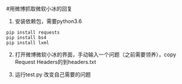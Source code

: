 #用微博抓取微软小冰的回复

1. 安装依赖包，需要python3.6
```
pip install requests
pip install bs4
pip install lxml
```
2. 打开微博微软小冰的界面，手动输入一个问题（之前需要领养），copy Request Headers的到headers.txt

3. 运行test.py 改变自己需要的问题
